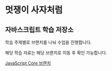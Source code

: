 #  멋쟁이 사자처럼
## 자바스크립트 학습 저장소

학습 주제별로 브랜치를 나눠 수업을 진행합니다. 
   
해당 학습 자료는 해당 브랜치로 이동 후 확인 가능합니다.  
  
[JavaScript Core 브랜치](https://www.naver.com)